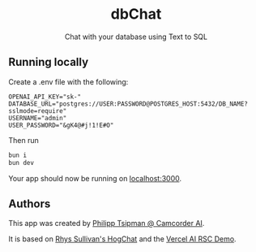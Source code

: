   <h1 align="center">dbChat</h1>

<!-- ![image]() -->



<p align="center">
  Chat with your database using Text to SQL
</p>


## Running locally

Create a .env file with the following:
```env
OPENAI_API_KEY="sk-"
DATABASE_URL="postgres://USER:PASSWORD@POSTGRES_HOST:5432/DB_NAME?sslmode=require"
USERNAME="admin"
USER_PASSWORD="&gK4@#j!1!E#O"
```

Then run
```bash
bun i
bun dev
```

Your app should now be running on [localhost:3000](http://localhost:3000/).

## Authors

This app was created by [Philipp Tsipman @ Camcorder AI](https://github.com/camcorderai/dbchat).

It is based on [Rhys Sullivan's HogChat](https://github.com/RhysSullivan/hogchat) and the [Vercel AI RSC Demo](https://github.com/vercel/ai/tree/main/examples/next-ai-rsc).